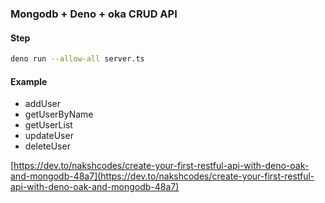 ### Mongodb + Deno + oka CRUD API

#### Step

```bash
deno run --allow-all server.ts
```

#### Example

* addUser
* getUserByName
* getUserList 
* updateUser
* deleteUser

[https://dev.to/nakshcodes/create-your-first-restful-api-with-deno-oak-and-mongodb-48a7](https://dev.to/nakshcodes/create-your-first-restful-api-with-deno-oak-and-mongodb-48a7)
